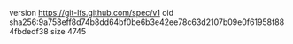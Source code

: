 version https://git-lfs.github.com/spec/v1
oid sha256:9a758eff8d74b8dd64bf0be6b3e42ee78c63d2107b09e0f61958f884fbdedf38
size 4745
